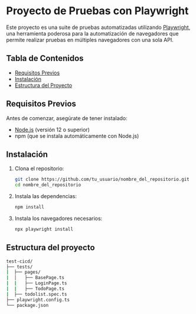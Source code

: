 # Proyecto de Pruebas con Playwright

Este proyecto es una suite de pruebas automatizadas utilizando [Playwright](https://playwright.dev/), una herramienta poderosa para la automatización de navegadores que permite realizar pruebas en múltiples navegadores con una sola API.

## Tabla de Contenidos

- [Requisitos Previos](#requisitos-previos)
- [Instalación](#instalación)
- [Estructura del Proyecto](#estructura-del-proyecto)

## Requisitos Previos

Antes de comenzar, asegúrate de tener instalado:

- [Node.js](https://nodejs.org/) (versión 12 o superior)
- npm (que se instala automáticamente con Node.js)

## Instalación

1. Clona el repositorio:

   ```bash
   git clone https://github.com/tu_usuario/nombre_del_repositorio.git
   cd nombre_del_repositorio

2. Instala las dependencias:
   ```bash
   npm install

3.  Instala los navegadores necesarios:

    ```bash
    npx playwright install

## Estructura del proyecto

```bash
test-cicd/
├── tests/               
|  ├── pages/               
|  │   ├── BasePage.ts
|  |   ├── LoginPage.ts
|  |   ├── TodoPage.ts 
|  ├── todolist.spec.ts             
├── playwright.config.ts  
└── package.json         



